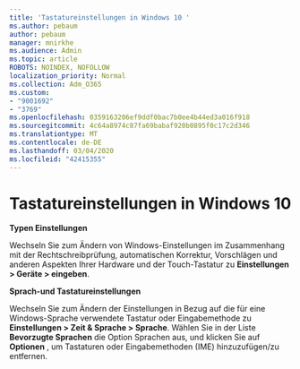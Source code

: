 ```yaml
---
title: 'Tastatureinstellungen in Windows 10 '
ms.author: pebaum
author: pebaum
manager: mnirkhe
ms.audience: Admin
ms.topic: article
ROBOTS: NOINDEX, NOFOLLOW
localization_priority: Normal
ms.collection: Adm_O365
ms.custom:
- "9001692"
- "3769"
ms.openlocfilehash: 0359163206ef9ddf0bac7b0ee4b44ed3a016f918
ms.sourcegitcommit: 4c64a8974c87fa69babaf920b0895f0c17c2d346
ms.translationtype: MT
ms.contentlocale: de-DE
ms.lasthandoff: 03/04/2020
ms.locfileid: "42415355"
---
```

# <a name="keyboard-settings-in-windows-10"></a>Tastatureinstellungen in Windows 10

**Typen Einstellungen**

Wechseln Sie zum Ändern von Windows-Einstellungen im Zusammenhang mit der Rechtschreibprüfung, automatischen Korrektur, Vorschlägen und anderen Aspekten Ihrer Hardware und der Touch-Tastatur zu **Einstellungen > Geräte > eingeben**. 

**Sprach-und Tastatureinstellungen**

Wechseln Sie zum Ändern der Einstellungen in Bezug auf die für eine Windows-Sprache verwendete Tastatur oder Eingabemethode zu **Einstellungen > Zeit & Sprache > Sprache**. Wählen Sie in der Liste **Bevorzugte Sprachen** die Option Sprachen aus, und klicken Sie auf **Optionen** , um Tastaturen oder Eingabemethoden (IME) hinzuzufügen/zu entfernen.

